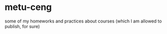 # metu-ceng
some of my homeworks and practices about courses (which I am allowed to publish, for sure)
